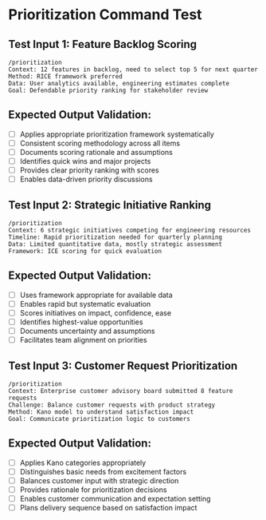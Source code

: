 # Prioritization Command Test

## Test Input 1: Feature Backlog Scoring
```
/prioritization
Context: 12 features in backlog, need to select top 5 for next quarter
Method: RICE framework preferred
Data: User analytics available, engineering estimates complete
Goal: Defendable priority ranking for stakeholder review
```

## Expected Output Validation:
- [ ] Applies appropriate prioritization framework systematically
- [ ] Consistent scoring methodology across all items
- [ ] Documents scoring rationale and assumptions
- [ ] Identifies quick wins and major projects
- [ ] Provides clear priority ranking with scores
- [ ] Enables data-driven priority discussions

## Test Input 2: Strategic Initiative Ranking
```
/prioritization
Context: 6 strategic initiatives competing for engineering resources
Timeline: Rapid prioritization needed for quarterly planning
Data: Limited quantitative data, mostly strategic assessment
Framework: ICE scoring for quick evaluation
```

## Expected Output Validation:
- [ ] Uses framework appropriate for available data
- [ ] Enables rapid but systematic evaluation
- [ ] Scores initiatives on impact, confidence, ease
- [ ] Identifies highest-value opportunities
- [ ] Documents uncertainty and assumptions
- [ ] Facilitates team alignment on priorities

## Test Input 3: Customer Request Prioritization
```
/prioritization
Context: Enterprise customer advisory board submitted 8 feature requests
Challenge: Balance customer requests with product strategy
Method: Kano model to understand satisfaction impact
Goal: Communicate prioritization logic to customers
```

## Expected Output Validation:
- [ ] Applies Kano categories appropriately
- [ ] Distinguishes basic needs from excitement factors
- [ ] Balances customer input with strategic direction
- [ ] Provides rationale for prioritization decisions
- [ ] Enables customer communication and expectation setting
- [ ] Plans delivery sequence based on satisfaction impact